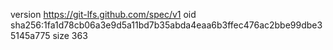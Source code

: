 version https://git-lfs.github.com/spec/v1
oid sha256:1fa1d78cb06a3e9d5a11bd7b35abda4eaa6b3ffec476ac2bbe99dbe35145a775
size 363
